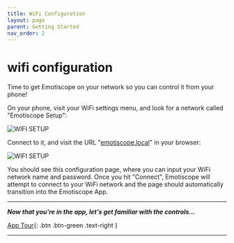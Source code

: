 ```yaml
---
title: WiFi Configuration
layout: page
parent: Getting Started
nav_order: 2
---
```


# wifi **configuration**

Time to get Emotiscope on your network so you can control it from your phone!

On your phone, visit your WiFi settings menu, and look for a network called "Emotiscope Setup":

![WIFI SETUP](https://github.com/lixie-labs/emotiscope/blob/main/extras/img/wifi_menu.jpg?raw=true)

Connect to it, and visit the URL "[emotiscope.local](http://emotiscope.local)" in your browser:

![WIFI SETUP](https://github.com/lixie-labs/emotiscope/blob/main/extras/img/wifi_config_page.jpg?raw=true)

You should see this configuration page, where you can input your WiFi network name and password. Once you hit "Connect", Emotiscope will attempt to connect to your WiFi network and the page should automatically transition into the Emotiscope App.

-------------------------------------------------------

***Now that you're in the app, let's get familiar with the controls...***

[App Tour](https://emotiscope.rocks/app_tour.html){: .btn .btn-green .text-right }

-------------------------------------------------------
